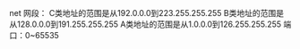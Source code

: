 net
网段：
    C类地址的范围是从192.0.0.0到223.255.255.255
    B类地址的范围是从128.0.0.0到191.255.255.255
    A类地址的范围是从1.0.0.0到126.255.255.255
端口：0~65535